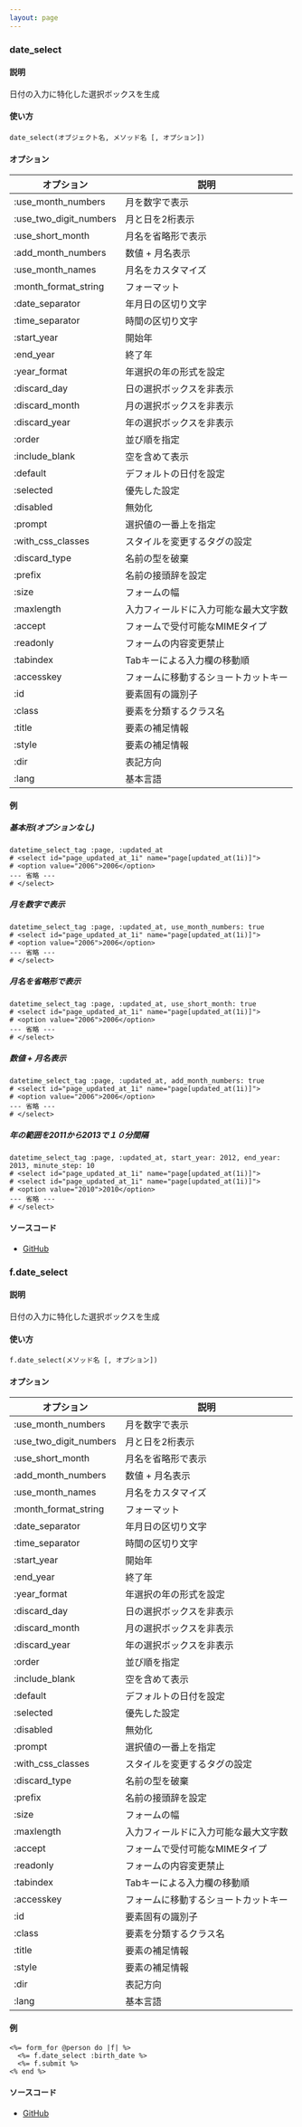 ```yaml
---
layout: page
---
```

### date_select
#### 説明
日付の入力に特化した選択ボックスを生成

#### 使い方
    date_select(オブジェクト名, メソッド名 [, オプション])

#### オプション

オプション                  | 説明
-----------------------|-------------------
:use_month_numbers     | 月を数字で表示
:use_two_digit_numbers | 月と日を2桁表示
:use_short_month       | 月名を省略形で表示
:add_month_numbers     | 数値 + 月名表示
:use_month_names       | 月名をカスタマイズ
:month_format_string   | フォーマット
:date_separator        | 年月日の区切り文字
:time_separator        | 時間の区切り文字
:start_year            | 開始年
:end_year              | 終了年
:year_format           | 年選択の年の形式を設定
:discard_day           | 日の選択ボックスを非表示
:discard_month         | 月の選択ボックスを非表示
:discard_year          | 年の選択ボックスを非表示
:order                 | 並び順を指定
:include_blank         | 空を含めて表示
:default               | デフォルトの日付を設定
:selected              | 優先した設定
:disabled              | 無効化
:prompt                | 選択値の一番上を指定
:with_css_classes      | スタイルを変更するタグの設定
:discard_type          | 名前の型を破棄
:prefix                | 名前の接頭辞を設定
:size                  | フォームの幅
:maxlength             | 入力フィールドに入力可能な最大文字数
:accept                | フォームで受付可能なMIMEタイプ
:readonly              | フォームの内容変更禁止
:tabindex              | Tabキーによる入力欄の移動順
:accesskey             | フォームに移動するショートカットキー
:id                    | 要素固有の識別子
:class                 | 要素を分類するクラス名
:title                 | 要素の補足情報
:style                 | 要素の補足情報
:dir                   | 表記方向
:lang                  | 基本言語

#### 例
##### 基本形(オプションなし)
    datetime_select_tag :page, :updated_at
    # <select id="page_updated_at_1i" name="page[updated_at(1i)]">
    # <option value="2006">2006</option>
    --- 省略 ---
    # </select>

##### 月を数字で表示
    datetime_select_tag :page, :updated_at, use_month_numbers: true
    # <select id="page_updated_at_1i" name="page[updated_at(1i)]">
    # <option value="2006">2006</option>
    --- 省略 ---
    # </select>

##### 月名を省略形で表示
    datetime_select_tag :page, :updated_at, use_short_month: true
    # <select id="page_updated_at_1i" name="page[updated_at(1i)]">
    # <option value="2006">2006</option>
    --- 省略 ---
    # </select>

##### 数値 + 月名表示
    datetime_select_tag :page, :updated_at, add_month_numbers: true
    # <select id="page_updated_at_1i" name="page[updated_at(1i)]">
    # <option value="2006">2006</option>
    --- 省略 ---
    # </select>

##### 年の範囲を2011から2013で１０分間隔
    datetime_select_tag :page, :updated_at, start_year: 2012, end_year: 2013, minute_step: 10
    # <select id="page_updated_at_1i" name="page[updated_at(1i)]">
    # <select id="page_updated_at_1i" name="page[updated_at(1i)]">
    # <option value="2010">2010</option>
    --- 省略 ---
    # </select>

#### ソースコード
* [GitHub](https://github.com/rails/rails/blob/f33d52c95217212cbacc8d5e44b5a8e3cdc6f5b3/actionview/lib/action_view/helpers/date_helper.rb#L286)

### f.date_select
#### 説明
日付の入力に特化した選択ボックスを生成

#### 使い方
    f.date_select(メソッド名 [, オプション])

#### オプション

オプション                  | 説明
-----------------------|-------------------
:use_month_numbers     | 月を数字で表示
:use_two_digit_numbers | 月と日を2桁表示
:use_short_month       | 月名を省略形で表示
:add_month_numbers     | 数値 + 月名表示
:use_month_names       | 月名をカスタマイズ
:month_format_string   | フォーマット
:date_separator        | 年月日の区切り文字
:time_separator        | 時間の区切り文字
:start_year            | 開始年
:end_year              | 終了年
:year_format           | 年選択の年の形式を設定
:discard_day           | 日の選択ボックスを非表示
:discard_month         | 月の選択ボックスを非表示
:discard_year          | 年の選択ボックスを非表示
:order                 | 並び順を指定
:include_blank         | 空を含めて表示
:default               | デフォルトの日付を設定
:selected              | 優先した設定
:disabled              | 無効化
:prompt                | 選択値の一番上を指定
:with_css_classes      | スタイルを変更するタグの設定
:discard_type          | 名前の型を破棄
:prefix                | 名前の接頭辞を設定
:size                  | フォームの幅
:maxlength             | 入力フィールドに入力可能な最大文字数
:accept                | フォームで受付可能なMIMEタイプ
:readonly              | フォームの内容変更禁止
:tabindex              | Tabキーによる入力欄の移動順
:accesskey             | フォームに移動するショートカットキー
:id                    | 要素固有の識別子
:class                 | 要素を分類するクラス名
:title                 | 要素の補足情報
:style                 | 要素の補足情報
:dir                   | 表記方向
:lang                  | 基本言語

#### 例
    <%= form_for @person do |f| %>
      <%= f.date_select :birth_date %>
      <%= f.submit %>
    <% end %>

#### ソースコード
* [GitHub](https://github.com/rails/rails/blob/f33d52c95217212cbacc8d5e44b5a8e3cdc6f5b3/actionview/lib/action_view/helpers/date_helper.rb#L1171)